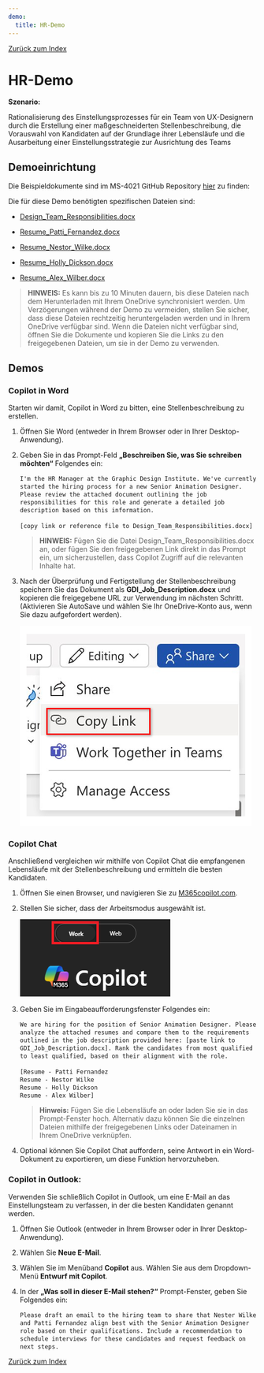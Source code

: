 ```yaml
---
demo:
  title: HR-Demo
---
```


[Zurück zum Index](https://microsoftlearning.github.io/MS-4021-Copilot-Immersion-Experience/)

# HR-Demo

**Szenario:**  

Rationalisierung des Einstellungsprozesses für ein Team von UX-Designern durch die Erstellung einer maßgeschneiderten Stellenbeschreibung, die Vorauswahl von Kandidaten auf der Grundlage ihrer Lebensläufe und die Ausarbeitung einer Einstellungsstrategie zur Ausrichtung des Teams

## Demoeinrichtung

Die Beispieldokumente sind im MS-4021 GitHub Repository [hier](https://github.com/MicrosoftLearning/MS-4021-Copilot-Immersion-Experience/tree/master/ResourceFiles) zu finden:

Die für diese Demo benötigten spezifischen Dateien sind:

- [Design_Team_Responsibilities.docx](https://github.com/MicrosoftLearning/MS-4021-Copilot-Immersion-Experience/raw/master/ResourceFiles/Graphic_Design_Institute_Design_Team_Responsibilities.docx)

- [Resume_Patti_Fernandez.docx](https://github.com/MicrosoftLearning/MS-4021-Copilot-Immersion-Experience/raw/master/ResourceFiles/Resume_Patti_Fernandez.docx)

- [Resume_Nestor_Wilke.docx](https://github.com/MicrosoftLearning/MS-4021-Copilot-Immersion-Experience/raw/master/ResourceFiles/Resume_Nestor_Wilke.docx)

- [Resume_Holly_Dickson.docx](https://github.com/MicrosoftLearning/MS-4021-Copilot-Immersion-Experience/raw/master/ResourceFiles/Resume_Holly_Dickson.docx)

- [Resume_Alex_Wilber.docx](https://github.com/MicrosoftLearning/MS-4021-Copilot-Immersion-Experience/raw/master/ResourceFiles/Resume_Alex_Wilber.docx)

> **HINWEIS:** Es kann bis zu 10 Minuten dauern, bis diese Dateien nach dem Herunterladen mit Ihrem OneDrive synchronisiert werden. Um Verzögerungen während der Demo zu vermeiden, stellen Sie sicher, dass diese Dateien rechtzeitig heruntergeladen werden und in Ihrem OneDrive verfügbar sind. Wenn die Dateien nicht verfügbar sind, öffnen Sie die Dokumente und kopieren Sie die Links zu den freigegebenen Dateien, um sie in der Demo zu verwenden.

## Demos

### Copilot in Word

Starten wir damit, Copilot in Word zu bitten, eine Stellenbeschreibung zu erstellen.

1. Öffnen Sie Word (entweder in Ihrem Browser oder in Ihrer Desktop-Anwendung).

1. Geben Sie in das Prompt-Feld **„Beschreiben Sie, was Sie schreiben möchten“** Folgendes ein:

    ```text
    I'm the HR Manager at the Graphic Design Institute. We've currently started the hiring process for a new Senior Animation Designer. Please review the attached document outlining the job responsibilities for this role and generate a detailed job description based on this information.

    [copy link or reference file to Design_Team_Responsibilities.docx]
    ```

    > **HINWEIS:** Fügen Sie die Datei Design_Team_Responsibilities.docx an, oder fügen Sie den freigegebenen Link direkt in das Prompt ein, um sicherzustellen, dass Copilot Zugriff auf die relevanten Inhalte hat.

1. Nach der Überprüfung und Fertigstellung der Stellenbeschreibung speichern Sie das Dokument als **GDI_Job_Description.docx** und kopieren die freigegebene URL zur Verwendung im nächsten Schritt. (Aktivieren Sie AutoSave und wählen Sie Ihr OneDrive-Konto aus, wenn Sie dazu aufgefordert werden).

    ![Link teilen.](../Demos/Media/share-menu-with-copy-link-9fd1c60a.png)

### Copilot Chat

Anschließend vergleichen wir mithilfe von Copilot Chat die empfangenen Lebensläufe mit der Stellenbeschreibung und ermitteln die besten Kandidaten.

1. Öffnen Sie einen Browser, und navigieren Sie zu [M365copilot.com](https://m365copilot.com/).

1. Stellen Sie sicher, dass der Arbeitsmodus ausgewählt ist.

    ![Screenshot der Registerkarte Webmodus.](../Prompts/Media/work-mode.png)

1. Geben Sie im Eingabeaufforderungsfenster Folgendes ein:

    ```text
    We are hiring for the position of Senior Animation Designer. Please analyze the attached resumes and compare them to the requirements outlined in the job description provided here: [paste link to GDI_Job_Description.docx]. Rank the candidates from most qualified to least qualified, based on their alignment with the role.

    [Resume - Patti Fernandez
    Resume - Nestor Wilke
    Resume - Holly Dickson
    Resume - Alex Wilber]
    ```

    > **Hinweis:** Fügen Sie die Lebensläufe an oder laden Sie sie in das Prompt-Fenster hoch. Alternativ dazu können Sie die einzelnen Dateien mithilfe der freigegebenen Links oder Dateinamen in Ihrem OneDrive verknüpfen.

1. Optional können Sie Copilot Chat auffordern, seine Antwort in ein Word-Dokument zu exportieren, um diese Funktion hervorzuheben.

### Copilot in Outlook:

Verwenden Sie schließlich Copilot in Outlook, um eine E-Mail an das Einstellungsteam zu verfassen, in der die besten Kandidaten genannt werden.

1. Öffnen Sie Outlook (entweder in Ihrem Browser oder in Ihrer Desktop-Anwendung).

1. Wählen Sie **Neue E-Mail**.

1. Wählen Sie im Menüband **Copilot** aus. Wählen Sie aus dem Dropdown-Menü **Entwurf mit Copilot**.

1. In der **„Was soll in dieser E-Mail stehen?“** Prompt-Fenster, geben Sie Folgendes ein:

    ```text
    Please draft an email to the hiring team to share that Nester Wilke and Patti Fernandez align best with the Senior Animation Designer role based on their qualifications. Include a recommendation to schedule interviews for these candidates and request feedback on next steps.
    ```

[Zurück zum Index](https://microsoftlearning.github.io/MS-4021-Copilot-Immersion-Experience/)
